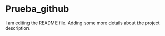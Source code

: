 # Prueba_github

I am editing the README file. Adding some more details about the project description.
